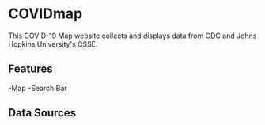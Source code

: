 # COVIDmap
This COVID-19 Map website collects and displays data from CDC and Johns Hopkins University's CSSE.

## Features
-Map
-Search Bar
## Data Sources
